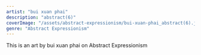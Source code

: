 ```yaml
---
artist: "bui xuan phai"
description: "abstract(6)"
coverImage: "/assets/abstract-expressionism/bui-xuan-phai_abstract(6).jpg"
genre: "Abstract Expressionism"
---
```

This is an art by bui xuan phai on Abstract Expressionism

